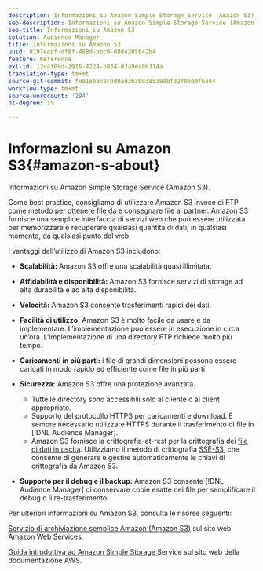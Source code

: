 ```yaml
---
description: Informazioni su Amazon Simple Storage Service (Amazon S3).
seo-description: Informazioni su Amazon Simple Storage Service (Amazon S3).
seo-title: Informazioni su Amazon S3
solution: Audience Manager
title: Informazioni su Amazon S3
uuid: 8197ecdf-df8f-488d-bbc0-d8d4205b42b4
feature: Reference
exl-id: 12c4f00d-2916-4224-b834-d3a9ea86314a
translation-type: tm+mt
source-git-commit: fe01ebac8c0d0ad3630d3853e0bf32f0b00f6a44
workflow-type: tm+mt
source-wordcount: '294'
ht-degree: 1%

---
```


# Informazioni su Amazon S3{#amazon-s-about}

Informazioni su Amazon Simple Storage Service (Amazon S3).

Come best practice, consigliamo di utilizzare Amazon S3 invece di FTP come metodo per ottenere file da e consegnare file ai partner. Amazon S3 fornisce una semplice interfaccia di servizi web che può essere utilizzata per memorizzare e recuperare qualsiasi quantità di dati, in qualsiasi momento, da qualsiasi punto del web.

I vantaggi dell’utilizzo di Amazon S3 includono:

* **Scalabilità:** Amazon S3 offre una scalabilità quasi illimitata.
* **Affidabilità e disponibilità:** Amazon S3 fornisce servizi di storage ad alta durabilità e ad alta disponibilità.
* **Velocità:** Amazon S3 consente trasferimenti rapidi dei dati.
* **Facilità di utilizzo:** Amazon S3 è molto facile da usare e da implementare. L’implementazione può essere in esecuzione in circa un’ora. L&#39;implementazione di una directory FTP richiede molto più tempo.
* **Caricamenti in più parti:** i file di grandi dimensioni possono essere caricati in modo rapido ed efficiente come file in più parti.
* **Sicurezza:** Amazon S3 offre una protezione avanzata.

   * Tutte le directory sono accessibili solo al cliente o al client appropriato.
   * Supporto del protocollo HTTPS per caricamenti e download. È sempre necessario utilizzare HTTPS durante il trasferimento di file in [!DNL Audience Manager].
   * Amazon S3 fornisce la crittografia-at-rest per la crittografia dei [file di dati in uscita](../integration/receiving-audience-data/batch-outbound-transfers/outbound-file-name-contents.md). Utilizziamo il metodo di crittografia [SSE-S3](https://docs.aws.amazon.com/AmazonS3/latest/dev/serv-side-encryption.html), che consente di generare e gestire automaticamente le chiavi di crittografia da Amazon S3.

* **Supporto per il debug e il backup:** Amazon S3 consente  [!DNL Audience Manager] di conservare copie esatte dei file per semplificare il debug o il re-trasferimento.

Per ulteriori informazioni su Amazon S3, consulta le risorse seguenti:

[Servizio di archiviazione semplice Amazon (Amazon S3)](https://aws.amazon.com/s3/)  sul sito web Amazon Web Services.

[Guida introduttiva ad Amazon Simple Storage ](https://docs.aws.amazon.com/AmazonS3/latest/gsg/GetStartedWithS3.html) Service sul sito web della documentazione AWS.
